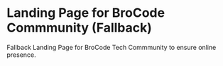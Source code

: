 # Landing Page for BroCode Commmunity (Fallback)
Fallback Landing Page for BroCode Tech Commmunity to ensure online presence.
